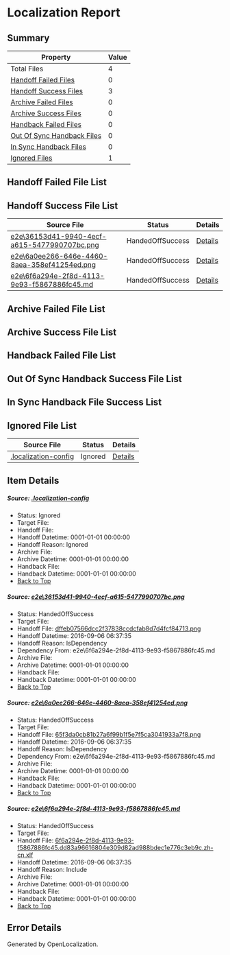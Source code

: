 # <a name='report-top'></a> Localization Report

## Summary
 Property | Value 
 -------- | ----- 
 Total Files | 4
[ Handoff Failed Files ](#handoff-failed-list)| 0
[ Handoff Success Files ](#handoff-success-list)| 3
[ Archive Failed Files ](#archive-failed-list)| 0
[ Archive Success Files ](#archive-success-list)| 0
[ Handback Failed Files ](#handback-failed-list)| 0
[ Out Of Sync Handback Files ](#outofsync-handback-success-list)| 0
[ In Sync Handback Files ](#insync-handback-success-list)| 0
[ Ignored Files ](#ignored-list)| 1

## <a name='handoff-failed-list'></a> Handoff Failed File List

## <a name='handoff-success-list'></a> Handoff Success File List
 Source File | Status | Details 
 ----------- | ------ | ------- 
 [e2e\36153d41-9940-4ecf-a615-5477990707bc.png](https://github.com/OpenLocalizationTestOrg/ol-test0/blob/c464d9dbf7f0029a0cae9fbd42abcd29dfe09e01/e2e/36153d41-9940-4ecf-a615-5477990707bc.png) | HandedOffSuccess | [Details](#dffeb07566dcc2f37838ccdcfab8d7d4fcf847131)
 [e2e\6a0ee266-646e-4460-8aea-358ef41254ed.png](https://github.com/OpenLocalizationTestOrg/ol-test0/blob/c464d9dbf7f0029a0cae9fbd42abcd29dfe09e01/e2e/6a0ee266-646e-4460-8aea-358ef41254ed.png) | HandedOffSuccess | [Details](#65f3da0cb81b27a6f99b1f5e7f5ca3041933a7f82)
 [e2e\6f6a294e-2f8d-4113-9e93-f5867886fc45.md](https://github.com/OpenLocalizationTestOrg/ol-test0/blob/c464d9dbf7f0029a0cae9fbd42abcd29dfe09e01/e2e/6f6a294e-2f8d-4113-9e93-f5867886fc45.md) | HandedOffSuccess | [Details](#d3d50f1883ae954c5036c9d36786c700cafe96563)

## <a name='archive-failed-list'></a> Archive Failed File List

## <a name='archive-success-list'></a> Archive Success File List

## <a name='handback-failed-list'></a> Handback Failed File List

## <a name='outofsync-handback-success-list'></a> Out Of Sync Handback Success File List

## <a name='insync-handback-success-list'></a> In Sync Handback File Success List

## <a name='ignored-list'></a> Ignored File List
 Source File | Status | Details 
 ----------- | ------ | ------- 
 [.localization-config](https://github.com/OpenLocalizationTestOrg/ol-test0/blob/c464d9dbf7f0029a0cae9fbd42abcd29dfe09e01/.localization-config) | Ignored | [Details](#3d4f252ac210baf56311d7e97dcc2db10974dbd20)

## Item Details
##### <a name='3d4f252ac210baf56311d7e97dcc2db10974dbd20'></a> Source: [.localization-config](https://github.com/OpenLocalizationTestOrg/ol-test0/blob/c464d9dbf7f0029a0cae9fbd42abcd29dfe09e01/.localization-config)
* Status: Ignored
* Target File: 
* Handoff File: 
* Handoff Datetime: 0001-01-01 00:00:00
* Handoff Reason: Ignored
* Archive File: 
* Archive Datetime: 0001-01-01 00:00:00
* Handback File: 
* Handback Datetime: 0001-01-01 00:00:00
* [Back to Top](#report-top)

##### <a name='dffeb07566dcc2f37838ccdcfab8d7d4fcf847131'></a> Source: [e2e\36153d41-9940-4ecf-a615-5477990707bc.png](https://github.com/OpenLocalizationTestOrg/ol-test0/blob/c464d9dbf7f0029a0cae9fbd42abcd29dfe09e01/e2e/36153d41-9940-4ecf-a615-5477990707bc.png)
* Status: HandedOffSuccess
* Target File: 
* Handoff File: [dffeb07566dcc2f37838ccdcfab8d7d4fcf84713.png](https://github.com/OpenLocalizationTestOrg/ol-test0-handoff/blob/9db66ac436e87fae708ed86a0d325d028c254a28/ol-handoff/OpenLocalizationTestOrg/ol-test0-zhcn/ci/ht/dffeb07566dcc2f37838ccdcfab8d7d4fcf84713.png)
* Handoff Datetime: 2016-09-06 06:37:35
* Handoff Reason: IsDependency
* Dependency From: e2e\6f6a294e-2f8d-4113-9e93-f5867886fc45.md
* Archive File: 
* Archive Datetime: 0001-01-01 00:00:00
* Handback File: 
* Handback Datetime: 0001-01-01 00:00:00
* [Back to Top](#report-top)

##### <a name='65f3da0cb81b27a6f99b1f5e7f5ca3041933a7f82'></a> Source: [e2e\6a0ee266-646e-4460-8aea-358ef41254ed.png](https://github.com/OpenLocalizationTestOrg/ol-test0/blob/c464d9dbf7f0029a0cae9fbd42abcd29dfe09e01/e2e/6a0ee266-646e-4460-8aea-358ef41254ed.png)
* Status: HandedOffSuccess
* Target File: 
* Handoff File: [65f3da0cb81b27a6f99b1f5e7f5ca3041933a7f8.png](https://github.com/OpenLocalizationTestOrg/ol-test0-handoff/blob/9db66ac436e87fae708ed86a0d325d028c254a28/ol-handoff/OpenLocalizationTestOrg/ol-test0-zhcn/ci/ht/65f3da0cb81b27a6f99b1f5e7f5ca3041933a7f8.png)
* Handoff Datetime: 2016-09-06 06:37:35
* Handoff Reason: IsDependency
* Dependency From: e2e\6f6a294e-2f8d-4113-9e93-f5867886fc45.md
* Archive File: 
* Archive Datetime: 0001-01-01 00:00:00
* Handback File: 
* Handback Datetime: 0001-01-01 00:00:00
* [Back to Top](#report-top)

##### <a name='d3d50f1883ae954c5036c9d36786c700cafe96563'></a> Source: [e2e\6f6a294e-2f8d-4113-9e93-f5867886fc45.md](https://github.com/OpenLocalizationTestOrg/ol-test0/blob/c464d9dbf7f0029a0cae9fbd42abcd29dfe09e01/e2e/6f6a294e-2f8d-4113-9e93-f5867886fc45.md)
* Status: HandedOffSuccess
* Target File: 
* Handoff File: [6f6a294e-2f8d-4113-9e93-f5867886fc45.dd83a96616804e309d82ad988bdec1e776c3eb9c.zh-cn.xlf](https://github.com/OpenLocalizationTestOrg/ol-test0-handoff/blob/9db66ac436e87fae708ed86a0d325d028c254a28/ol-handoff/OpenLocalizationTestOrg/ol-test0-zhcn/ci/ht/6f6a294e-2f8d-4113-9e93-f5867886fc45.dd83a96616804e309d82ad988bdec1e776c3eb9c.zh-cn.xlf)
* Handoff Datetime: 2016-09-06 06:37:35
* Handoff Reason: Include
* Archive File: 
* Archive Datetime: 0001-01-01 00:00:00
* Handback File: 
* Handback Datetime: 0001-01-01 00:00:00
* [Back to Top](#report-top)


## Error Details

Generated by OpenLocalization.
